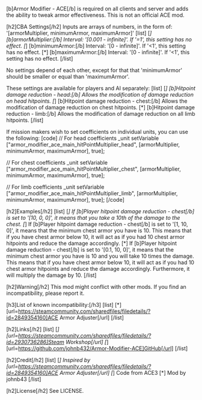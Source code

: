 [b]Armor Modifier - ACE[/b] is required on all clients and server and adds the ability to tweak armor effectiveness. This is not an official ACE mod.

[h2]CBA Settings[/h2]
Inputs are arrays of numbers, in the form of: '[armorMultiplier, minimumArmor, maximumArmor]'
[list]
[*] [b]armorMultiplier:[/b] Interval: '[0.001 - infinite]'. If '=1', this setting has no effect.
[*] [b]minimumArmor:[/b] Interval: '[0 - infinite]'. If '<1', this setting has no effect.
[*] [b]maximumArmor:[/b] Interval: '[0 - infinite]'. If '<1', this setting has no effect.
[/list]

No settings depend of each other, except for that that 'minimumArmor' should be smaller or equal than 'maximumArmor'.

These settings are available for players and AI separately:
[list]
[*] [b]Hitpoint damage reduction - head:[/b] Allows the modification of damage reduction on head hitpoints.
[*] [b]Hitpoint damage reduction - chest:[/b] Allows the modification of damage reduction on chest hitpoints.
[*] [b]Hitpoint damage reduction - limb:[/b] Allows the modification of damage reduction on all limb hitpoints.
[/list]

If mission makers wish to set coefficients on individual units, you can use the following:
[code]
// For head coefficients
_unit setVariable ["armor_modifier_ace_main_hitPointMultiplier_head", [armorMultiplier, minimumArmor, maximumArmor], true];

// For chest coefficients
_unit setVariable ["armor_modifier_ace_main_hitPointMultiplier_chest", [armorMultiplier, minimumArmor, maximumArmor], true];

// For limb coefficients
_unit setVariable ["armor_modifier_ace_main_hitPointMultiplier_limb", [armorMultiplier, minimumArmor, maximumArmor], true];
[/code]

[h2]Examples[/h2]
[list]
[*] If [b]Player hitpoint damage reduction - chest[/b] is set to '[10, 0, 0]', it means that you take a 10th of the damage to the chest.
[*] If [b]Player hitpoint damage reduction - chest[/b] is set to '[1, 10, 0]', it means that the minimum chest armor you have is 10. This means that if you have chest armor below 10, it will act as if you had 10 chest armor hitpoints and reduce the damage accordingly.
[*] If [b]Player hitpoint damage reduction - chest[/b] is set to '[0.1, 10, 0]', it means that the minimum chest armor you have is 10 and you will take 10 times the damage. This means that if you have chest armor below 10, it will act as if you had 10 chest armor hitpoints and reduce the damage accordingly. Furthermore, it will multiply the damage by 10.
[/list]

[h2]Warning[/h2]
This mod might conflict with other mods. If you find an incompatibility, please report it.

[h3]List of known incompatibility:[/h3]
[list]
[*] [url=https://steamcommunity.com/sharedfiles/filedetails/?id=2849354160]ACE Armor Adjuster[/url]
[/list]

[h2]Links[/h2]
[list]
[*] [url=https://steamcommunity.com/sharedfiles/filedetails/?id=2930736286]Steam Workshop[/url]
[*] [url=https://github.com/johnb432/Armor-Modifier-ACE]GitHub[/url]
[/list]

[h2]Credit[/h2]
[list]
[*] Inspired by [url=https://steamcommunity.com/sharedfiles/filedetails/?id=2849354160]ACE Armor Adjuster[/url]
[*] Code from ACE3
[*] Mod by johnb43
[/list]

[h2]License[/h2]
See LICENSE.
